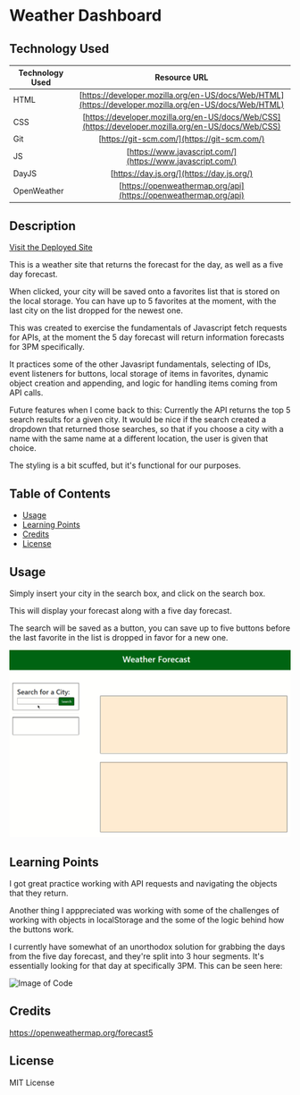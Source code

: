 # Weather Dashboard

## Technology Used

| Technology Used         | Resource URL           |
| ------------- |:-------------:|
| HTML    | [https://developer.mozilla.org/en-US/docs/Web/HTML](https://developer.mozilla.org/en-US/docs/Web/HTML) |
| CSS     | [https://developer.mozilla.org/en-US/docs/Web/CSS](https://developer.mozilla.org/en-US/docs/Web/CSS)      |
| Git | [https://git-scm.com/](https://git-scm.com/)     |
| JS  | [https://www.javascript.com/](https://www.javascript.com/)     |
| DayJS  | [https://day.js.org/](https://day.js.org/)     |
| OpenWeather  | [https://openweathermap.org/api](https://openweathermap.org/api)     |


## Description

[Visit the Deployed Site](https://dann-lam.github.io/04-08-2023-Weather-Dashboard/)

This is a weather site that returns the forecast for the day, as well as a five day forecast.

When clicked, your city will be saved onto a favorites list that is stored on the local storage. You can have up to 5 favorites at the moment, with the last city on the list dropped for the newest one.

This was created to exercise the fundamentals of Javascript fetch requests for APIs, at the moment the 5 day forecast will return information forecasts for 3PM specifically.

It practices some of the other Javasript fundamentals, selecting of IDs, event listeners for buttons, local storage of items in favorites, dynamic object creation and appending, and logic for handling items coming from API calls.

Future features when I come back to this: Currently the API returns the top 5 search results for a given city. It would be nice if the search created a dropdown that returned those searches, so that if you choose a city with a name with the same name at a different location, the user is given that choice.

The styling is a bit scuffed, but it's functional for our purposes.


## Table of Contents


* [Usage](#usage)
* [Learning Points](#learning-points)
* [Credits](#credits)
* [License](#license)


## Usage

Simply insert your city in the search box, and click on the search box.

This will display your forecast along with a five day forecast.

The search will be saved as a button, you can save up to five buttons before the last favorite in the list is dropped in favor for a new one.



![Image of Application](https://raw.githubusercontent.com/dann-lam/04-08-2023-Weather-Dashboard/main/assets/better_demo.gif)



## Learning Points

I got great practice working with API requests and navigating the objects that they return.

Another thing I apppreciated was working with some of the challenges of working with objects in localStorage and the some of the logic behind how the buttons work.

I currently have somewhat of an unorthodox solution for grabbing the days from the five day forecast, and they're split into 3 hour segments. It's essentially looking for that day at specifically 3PM. This can be seen here:

![Image of Code]()


## Credits

https://openweathermap.org/forecast5

## License

MIT License
